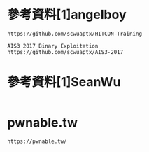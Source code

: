 
#
```

```

# 參考資料[1]angelboy
```
https://github.com/scwuaptx/HITCON-Training

AIS3 2017 Binary Exploitation
https://github.com/scwuaptx/AIS3-2017
```
# 參考資料[1]SeanWu
```

```

# pwnable.tw
```
https://pwnable.tw/
```
